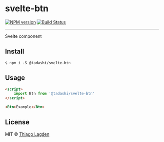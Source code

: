 # svelte-btn

[![NPM version][npm-img]][npm]
[![Build Status][ci-img]][ci]


[npm-img]:         https://img.shields.io/npm/v/@tadashi/svelte-btn.svg
[npm]:             https://www.npmjs.com/package/@tadashi/svelte-btn
[ci-img]:          https://travis-ci.org/lagden/svelte-btn.svg
[ci]:              https://travis-ci.org/lagden/svelte-btn

---

Svelte component

## Install

```
$ npm i -S @tadashi/svelte-btn
```


## Usage

```html
<script>
	import Btn from '@tadashi/svelte-btn'
</script>

<Btn>Example</Btn>
```


## License

MIT © [Thiago Lagden](https://github.com/lagden)
